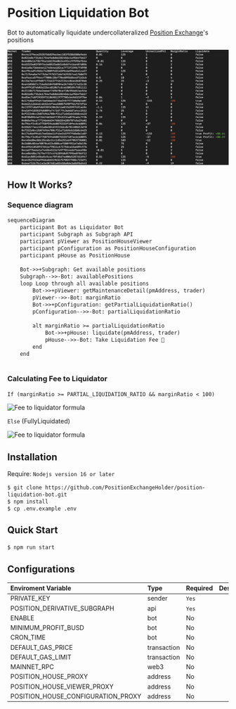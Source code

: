 # Position Liquidation Bot
Bot to automatically liquidate undercollateralized [Position Exchange](https://app.position.exchange/)'s positions

![Log](./docs/images/log.png)

## How It Works?

### Sequence diagram
```mermaid
sequenceDiagram
    participant Bot as Liquidator Bot
    participant Subgraph as Subgraph API
    participant pViewer as PositionHouseViewer
    participant pConfiguration as PositionHouseConfiguration
    participant pHouse as PositionHouse
    
    Bot->>+Subgraph: Get available positions
    Subgraph-->>-Bot: availablePositions
    loop Loop through all available positions
        Bot->>+pViewer: getMaintenanceDetail(pmAddress, trader)
        pViewer-->>-Bot: marginRatio
        Bot->>+pConfiguration: getPartialLiquidationRatio()
        pConfiguration-->>-Bot: partialLiquidationRatio

        alt marginRatio >= partialLiquidationRatio
            Bot->>+pHouse: liquidate(pmAddress, trader)
            pHouse-->>-Bot: Take Liquidation Fee 🤑
        end
    end
            
```

### Calculating Fee to Liquidator
``If (marginRatio >= PARTIAL_LIQUIDATION_RATIO && marginRatio < 100)``

![Fee to liquidator formula](https://latex.codecogs.com/svg.image?feeToLiquidator&space;=&space;\frac{positionMargin&space;&plus;&space;(100&space;-&space;liquidationFeeRatio)}{2&space;*&space;100})

``Else`` (FullyLiquidated)

![Fee to liquidator formula](https://latex.codecogs.com/svg.image?feeToLiquidator&space;=&space;\frac{\left&space;(&space;positionMargin&space;&plus;&space;manualMargin&space;\right&space;)&space;*&space;liquidationFeeRatio}{2&space;*&space;100})

## Installation
Require: ``Nodejs version 16 or later``

```
$ git clone https://github.com/PositionExchangeHolder/position-liquidation-bot.git
$ npm install
$ cp .env.example .env
```

## Quick Start
```bash
$ npm run start
```

## Configurations
| Enviroment Variable | Type | Required | Description | Default |
|:--------------------|:-----|:---------|:------------|:--------|
| PRIVATE_KEY | sender | ``Yes`` | | - |
| POSITION_DERIVATIVE_SUBGRAPH | api | ``Yes`` | | - |
| ENABLE | bot | No | | false |
| MINIMUM_PROFIT_BUSD | bot | No | | 1 |
| CRON_TIME | bot | No | | */5 * * * * |
| DEFAULT_GAS_PRICE | transaction | No | | 5 (Gwei) |
| DEFAULT_GAS_LIMIT | transaction | No | | 400_000 |
| MAINNET_RPC | web3 | No | | https://bsc-dataseed.binance.org/ |
| POSITION_HOUSE_PROXY | address | No | | 0xf495d56a70585c729c822b0a6050c5ccc38d33fa |
| POSITION_HOUSE_VIEWER_PROXY | address | No | | 0x2842AFF5708AFa3E3199Cf508e2DA9Ba8Afcbff3 |
| POSITION_HOUSE_CONFIGURATION_PROXY | address | No | | 0x460f4aab09f2f3802d1a988935589fc1d5f64b14 |
